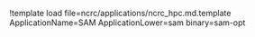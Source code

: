 !template load file=ncrc/applications/ncrc_hpc.md.template ApplicationName=SAM ApplicationLower=sam binary=sam-opt
